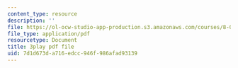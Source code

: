```yaml
---
content_type: resource
description: ''
file: https://ol-ocw-studio-app-production.s3.amazonaws.com/courses/8-04-quantum-physics-i-spring-2013/7d1d673da716edcc946f986afad93139_NN2txluv1PY.pdf
file_type: application/pdf
resourcetype: Document
title: 3play pdf file
uid: 7d1d673d-a716-edcc-946f-986afad93139
---
```

